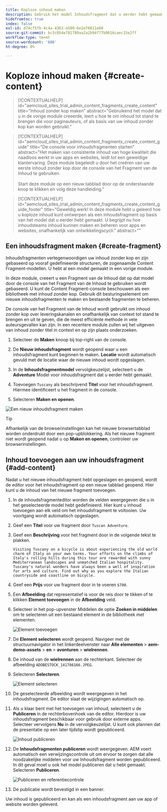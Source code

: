 ```yaml
---
title: Koploze inhoud maken
description: Gebruik het model Inhoudsfragment dat u eerder hebt gemaakt om inhoud te maken die kan worden gebruikt voor het ontwerpen van pagina's of als basis voor inhoud zonder kop.
hidefromtoc: true
index: false
exl-id: d74cf5fb-4c4a-4363-a500-6e2ef6811e60
source-git-commit: bc3c054e781789aa2a2b94f77b0616caec15e2ff
workflow-type: tm+mt
source-wordcount: '688'
ht-degree: 0%

---
```



# Koploze inhoud maken {#create-content}

>[!CONTEXTUALHELP]
>id="aemcloud_sites_trial_admin_content_fragments_create_content"
>title="Inhoud zonder kop maken"
>abstract="Gebruikend het model dat u in de vorige module creeerde, leert u hoe te om inhoud tot stand te brengen die voor paginauteurs, of als basis van uw inhoud zonder kop kan worden gebruikt."

>[!CONTEXTUALHELP]
>id="aemcloud_sites_trial_admin_content_fragments_create_content_guide"
>title="De console voor inhoudsfragmenten starten"
>abstract="Het maken van consistente inhoud van hoge kwaliteit die naadloos werkt in uw apps en websites, leidt tot een geweldige klantervaring. Deze module begeleidt u door het creëren van uw eerste inhoud zonder kop door de console van het Fragment van de Inhoud te gebruiken.<br><br>Start deze module op een nieuw tabblad door op de onderstaande knop te klikken en volg deze handleiding."

>[!CONTEXTUALHELP]
>id="aemcloud_sites_trial_admin_content_fragments_create_content_guide_footer"
>title="Geweldig werk! In deze module hebt u geleerd hoe u koploze inhoud kunt ontwerpen als een inhoudsfragment op basis van het model dat u eerder hebt gemaakt. U begrijpt nu hoe inhoudsteams inhoud kunnen maken en beheren voor apps en websites, onafhankelijk van ontwikkelingscycli."
>abstract=""

## Een inhoudsfragment maken {#create-fragment}

Inhoudsfragmenten vertegenwoordigen uw inhoud zonder kop en zijn gebaseerd op vooraf gedefinieerde structuren, de zogenaamde Content Fragment-modellen. U hebt al een model gemaakt in een vorige module.

In deze module, creeert u een Fragment van de Inhoud dat op dat model door de console van het Fragment van de Inhoud te gebruiken wordt gebaseerd. U kunt de Content Fragment-console beschouwen als een bibliotheek met inhoud zonder kop. Gebruik dit besturingselement om nieuwe inhoudsfragmenten te maken en bestaande fragmenten te beheren.

De console van het Fragment van de Inhoud wordt gebruikt om inhoud zonder kop over leveringskanalen en onafhankelijk van context tot stand te brengen en uit te geven, die de meest efficiënte methode in vele auteursgevallen kan zijn. In een recentere module zullen wij het uitgeven van inhoud zonder titel in context en op zijn plaats onderzoeken.

1. Selecteer de **Maken** knoop bij top-right van de console.

1. De **Nieuw inhoudsfragment** wordt geopend waar u een inhoudsfragment kunt beginnen te maken. **Locatie** wordt automatisch gevuld met de locatie waar de nieuwe inhoud wordt opgeslagen.

1. In de **Inhoudsfragmentmodel** vervolgkeuzelijst, selecteert u de **Adventure** Model voor inhoudsfragment dat u eerder hebt gemaakt.

1. Toevoegen `Tuscany` als beschrijvend **Titel** voor het inhoudsfragment. Hiermee identificeert u het fragment in de console.

1. Selecteren **Maken en openen**.

![Een nieuw inhoudsfragment maken](assets/do-not-localize/create-content.png)

>[!TIP]
>
>Afhankelijk van de browserinstellingen kan het nieuwe browsertabblad worden onderdrukt door een pop-upblokkering. Als het nieuwe fragment niet wordt geopend nadat u op **Maken en openen**, controleer uw browserinstellingen.

## Inhoud toevoegen aan uw inhoudsfragment {#add-content}

Nadat u het nieuwe inhoudsfragment hebt opgeslagen en geopend, wordt de editor voor het inhoudsfragment op een nieuw tabblad geopend. Hier kunt u de inhoud van het nieuwe fragment toevoegen.

1. In de inhoudsfragmenteditor worden de velden weergegeven die u in het geselecteerde model hebt gedefinieerd. Hier kunt u inhoud toevoegen aan elk veld om het inhoudsfragment te voltooien. Uw voortgang wordt automatisch opgeslagen.

1. Geef een **Titel** voor uw fragment door `Tuscan Adventure`.

1. Geef een **Beschrijving** voor het fragment door in de volgende tekst te plakken.

   ```text
   Visiting Tuscany on a bicycle is about experiencing the old world charm of Italy on your own terms. Your efforts on the climbs of Italy's rolling hills during this tour are rewarded with sunny Mediterranean landscapes and unmatched Italian hospitality. Tuscany's natural wonders have always been a well of inspiration for arts and culture. Find out why as you explore the Italian countryside and coastline on bicycle.
   ```

1. Geef een **Prijs** voor uw fragment door in te voeren `$700`.

1. Een **Afbeelding** dat representatief is voor de reis door te tikken of te klikken **Element toevoegen** in de **Afbeelding** veld.

1. Selecteer in het pop-upvenster Middelen de optie **Zoeken in middelen** om te selecteren uit een bestaand element in de bibliotheek met elementen.

   ![Element toevoegen](assets/do-not-localize/add-asset.png)

1. De **Element selecteren** wordt geopend. Navigeer met de structuurnavigator in het linkerdeelvenster naar **Alle elementen** > **aem-demo-assets** > **en** > **avonturen** > **wielrennen**.

1. De inhoud van de **wielrennen** aan de rechterkant. Selecteer de afbeelding `ADOBESTOCK_141786166.JPEG`.

1. Selecteren **Selecteren**.

   ![Element selecteren](assets/do-not-localize/select-asset.png)

1. De geselecteerde afbeelding wordt weergegeven in het inhoudsfragment. De editor slaat de wijzigingen automatisch op.

1. Als u klaar bent met het toevoegen van inhoud, selecteert u de **Publiceren** in de rechterbovenhoek van de editor. Hierdoor is uw inhoudsfragment beschikbaar voor gebruik door externe apps. Selecteer vervolgens **Nu** in de vervolgkeuzelijst. U kunt ook plannen dat de presentatie op een later tijdstip wordt gepubliceerd.

   ![Inhoud publiceren](assets/do-not-localize/publish.png)

1. De **Inhoudsfragmenten publiceren** wordt weergegeven. AEM voert automatisch een verwijzingscontrole uit om ervoor te zorgen dat alle noodzakelijke middelen voor uw Inhoudsfragment worden gepubliceerd. In dit geval moet u ook het model publiceren dat u hebt gemaakt. Selecteren **Publiceren**.

   ![Publiceren en referentiecontrole](assets/do-not-localize/publish-confirm.png)

1. De publicatie wordt bevestigd in een banner.

Uw inhoud is gepubliceerd en kan als een inhoudsfragment aan uw app of website worden geleverd.
